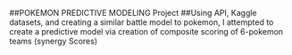 ##POKEMON PREDICTIVE MODELING Project
##Using API, Kaggle datasets, and creating a similar battle model to pokemon, I attempted to create a predictive model via creation of composite scoring of 6-pokemon teams (synergy Scores)
